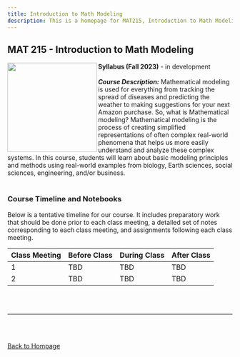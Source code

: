 ```yaml
---
title: Introduction to Math Modeling
description: This is a homepage for MAT215, Introduction to Math Modeling, with Dr. Gilbert at Southern New Hampshire University. This general education course provides students with a first exposure to the construction and analysis of mathematical models. Mathematical models and modeling is for everyone!
---
```


## MAT 215 - Introduction to Math Modeling

<img src="/SiteFiles/MathModelingHandbook_SIAM.jpeg" align="left" width=200> **Syllabus (Fall 2023)** - in development<br/>
<br/>
***Course Description:*** Mathematical modeling is used for everything from tracking the spread of diseases 
and predicting the weather to making suggestions for your next Amazon purchase. So, what is Mathematical 
modeling? Mathematical modeling is the process of creating simplified representations of often complex 
real-world phenomena that helps us more easily understand and analyze these complex systems. In this course, 
students will learn about basic modeling principles and methods using real-world examples from biology, 
Earth sciences, social sciences, engineering, and/or business.<br/>
<br/>

### Course Timeline and Notebooks

Below is a tentative timeline for our course. It includes preparatory work that should be done prior to each 
class meeting, a detailed set of notes corresponding to each class meeting, and assignments following each 
class meeting. 

| Class Meeting | Before Class | During Class | After Class |
|---------------|--------------|--------------|-------------|
| 1 | TBD | TBD | TBD |
| 2 | TBD | TBD | TBD |
<br/>
<br/>

***

<br/>
<br/>

[Back to Hompage](https://agmath.github.io/)

